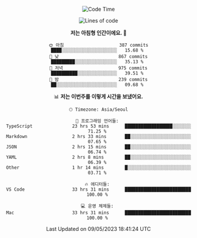 <div align='center'>
 
<!--START_SECTION:waka-->
![Code Time](http://img.shields.io/badge/Code%20Time-2%2C620%20hrs%2049%20mins-blue)

![Lines of code](https://img.shields.io/badge/%EC%A0%80%EB%8A%94%20%EC%97%AC%ED%83%9C%EA%B9%8C%EC%A7%80%20-1.2%20million%20%EC%A4%84%EC%9D%98%20%EC%BD%94%EB%93%9C%EB%A5%BC%20%EC%9E%91%EC%84%B1%ED%96%88%EC%96%B4%EC%9A%94.-blue)

**저는 아침형 인간이에요. 🐤** 

```text
🌞 아침                     387 commits         ████░░░░░░░░░░░░░░░░░░░░░   15.68 % 
🌆 낮　                     867 commits         █████████░░░░░░░░░░░░░░░░   35.13 % 
🌃 저녁                     975 commits         ██████████░░░░░░░░░░░░░░░   39.51 % 
🌙 밤　                     239 commits         ██░░░░░░░░░░░░░░░░░░░░░░░   09.68 % 
```


📊 **저는 이번주를 이렇게 시간을 보냈어요.** 

```text
🕑︎ Timezone: Asia/Seoul

💬 프로그래밍 언어들: 
TypeScript               23 hrs 53 mins      ██████████████████░░░░░░░   71.25 % 
Markdown                 2 hrs 33 mins       ██░░░░░░░░░░░░░░░░░░░░░░░   07.65 % 
JSON                     2 hrs 15 mins       ██░░░░░░░░░░░░░░░░░░░░░░░   06.74 % 
YAML                     2 hrs 8 mins        ██░░░░░░░░░░░░░░░░░░░░░░░   06.39 % 
Other                    1 hr 14 mins        █░░░░░░░░░░░░░░░░░░░░░░░░   03.71 % 

🔥 에디터들: 
VS Code                  33 hrs 31 mins      █████████████████████████   100.00 % 

💻 운영 체제들: 
Mac                      33 hrs 31 mins      █████████████████████████   100.00 % 
```


 Last Updated on 09/05/2023 18:41:24 UTC
<!--END_SECTION:waka-->
 </div>
<!---
Emewjin/Emewjin is a ✨ special ✨ repository because its `README.md` (this file) appears on your GitHub profile.
You can click the Preview link to take a look at your changes.
--->
